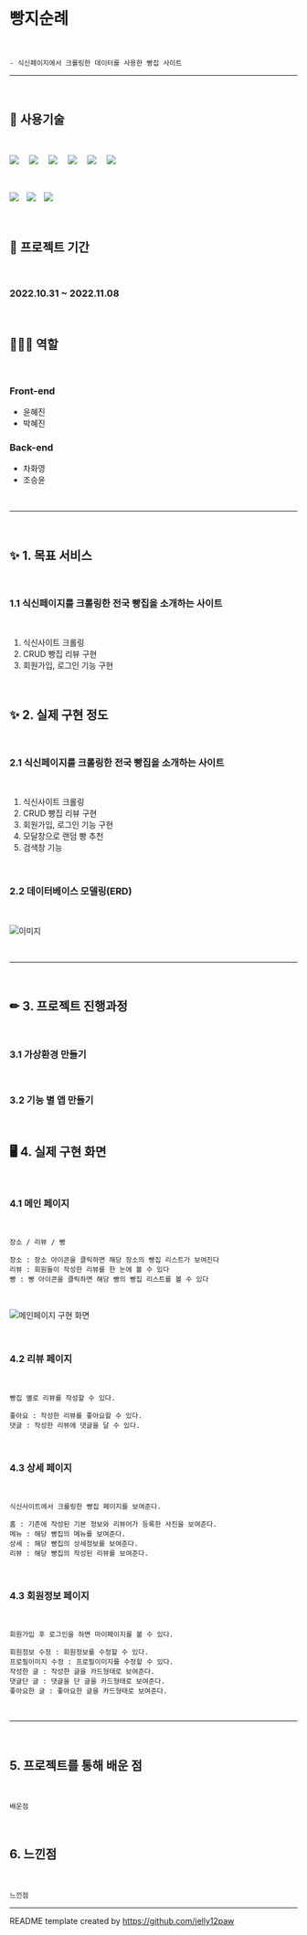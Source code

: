# 빵지순례
<br>

    - 식신페이지에서 크롤링한 데이터를 사용한 빵집 사이트

<hr>
<br>

## 🧰 사용기술

<br>

<img src="https://img.shields.io/badge/HTML5-E34F26?style=flat-square&logo=HTML5&logoColor=ffffff"/> 　<img src="https://img.shields.io/badge/Django-092E20?style=flat-square&logo=Django&logoColor=ffffff"/> 　<img src="https://img.shields.io/badge/Python-3776AB?style=flat-square&logo=Python&logoColor=ffffff"/> 　<img src="https://img.shields.io/badge/JavaScript-F7DF1E?style=flat-square&logo=JavaScript&logoColor=ffffff"/> 　<img src="https://img.shields.io/badge/CSS3-1572B6?style=flat-square&logo=CSS3&logoColor=ffffff"/> 　<img src="https://img.shields.io/badge/SQLite-003B57?style=flat-square&logo=SQLite&logoColor=ffffff"/>

<br>

<img src="https://img.shields.io/badge/Visual Studio Code-007ACC?style=flat-square&logo=Visual Studio Code&logoColor=ffffff"/>　<img src="https://img.shields.io/badge/Git-F05032?style=flat-square&logo=Git&logoColor=ffffff"/>　<img src="https://img.shields.io/badge/GitHub-181717?style=flat-square&logo=GitHub&logoColor=ffffff"/>

<br>

## 📅 프로젝트 기간

<br>

### 2022.10.31 ~ 2022.11.08

<br>

## 👩🏻‍💻 역할

<br>

### Front-end
- 윤혜진
- 박혜진

### Back-end
- 차화영
- 조승윤

<br>

<hr>

<br>

## ✨ 1. 목표 서비스
<br>

### 1.1 식신페이지를 크롤링한 전국 빵집을 소개하는 사이트

<br>

1. 식신사이트 크롤링
2. CRUD 빵집 리뷰 구현
3. 회원가입, 로그인 기능 구현

<br>

## ✨ 2. 실제 구현 정도
<br>

### 2.1 식신페이지를 크롤링한 전국 빵집을 소개하는 사이트

<br>

1. 식신사이트 크롤링
2. CRUD 빵집 리뷰 구현
3. 회원가입, 로그인 기능 구현
4. 모달창으로 랜덤 빵 추천
5. 검색창 기능

<br>

### 2.2 데이터베이스 모델링(ERD)

<br>

![이미지](url)

<br>

<hr>
<br>

## ✏ 3. 프로젝트 진행과정

<br>

### 3.1 가상환경 만들기
<br>

### 3.2 기능 별 앱 만들기
<br>

## 🖥 4. 실제 구현 화면

<br>

### 4.1 메인 페이지

<br>
    
    장소 / 리뷰 / 빵
    
    장소 : 장소 아이콘을 클릭하면 해당 장소의 빵집 리스트가 보여진다
    리뷰 : 회원들이 작성한 리뷰를 한 눈에 볼 수 있다
    빵 : 빵 아이콘을 클릭하면 해당 빵의 빵집 리스트를 볼 수 있다

<br>

![메인페이지 구현 화면](url)

<br>

### 4.2 리뷰 페이지

<br>

    빵집 별로 리뷰를 작성할 수 있다.
    
    좋아요 : 작성한 리뷰를 좋아요할 수 있다.
    댓글 : 작성한 리뷰에 댓글을 달 수 있다.

<br>

### 4.3 상세 페이지

<br>

    식신사이트에서 크롤링한 빵집 페이지를 보여준다.
    
    홈 : 기존에 작성된 기본 정보와 리뷰어가 등록한 사진을 보여준다.
    메뉴 : 해당 빵집의 메뉴를 보여준다.
    상세 : 해당 빵집의 상세정보를 보여준다.
    리뷰 : 해당 빵집의 작성된 리뷰를 보여준다.

<br>

### 4.3 회원정보 페이지

<br>

    회원가입 후 로그인을 하면 마이페이지를 볼 수 있다.
    
    회원정보 수정 : 회원정보를 수정할 수 있다.
    프로필이미지 수정 : 프로필이미지를 수정할 수 있다.
    작성한 글 : 작성한 글을 카드형태로 보여준다.
    댓글단 글 : 댓글을 단 글을 카드형태로 보여준다.
    좋아요한 글 : 좋아요한 글을 카드형태로 보여준다.

<br>

<hr>
<br>

## 5. 프로젝트를 통해 배운 점

<br>

    배운점

<br>


## 6. 느낀점

<br>


    느낀점



---

README template created by https://github.com/jelly12paw
